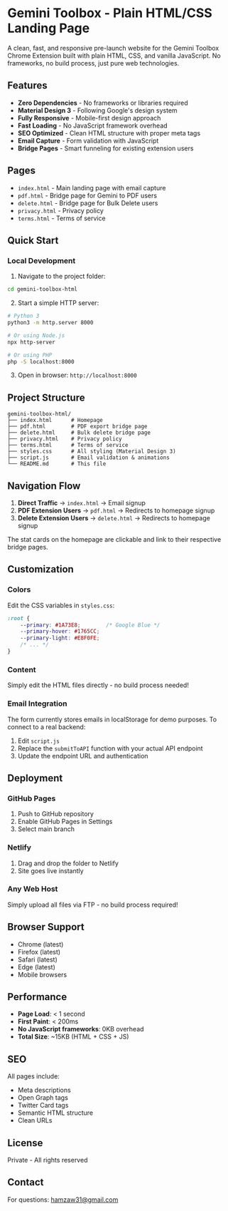 # Gemini Toolbox - Plain HTML/CSS Landing Page

A clean, fast, and responsive pre-launch website for the Gemini Toolbox Chrome Extension built with plain HTML, CSS, and vanilla JavaScript. No frameworks, no build process, just pure web technologies.

## Features

- **Zero Dependencies** - No frameworks or libraries required
- **Material Design 3** - Following Google's design system
- **Fully Responsive** - Mobile-first design approach
- **Fast Loading** - No JavaScript framework overhead
- **SEO Optimized** - Clean HTML structure with proper meta tags
- **Email Capture** - Form validation with JavaScript
- **Bridge Pages** - Smart funneling for existing extension users

## Pages

- `index.html` - Main landing page with email capture
- `pdf.html` - Bridge page for Gemini to PDF users
- `delete.html` - Bridge page for Bulk Delete users  
- `privacy.html` - Privacy policy
- `terms.html` - Terms of service

## Quick Start

### Local Development

1. Navigate to the project folder:
```bash
cd gemini-toolbox-html
```

2. Start a simple HTTP server:
```bash
# Python 3
python3 -m http.server 8000

# Or using Node.js
npx http-server

# Or using PHP
php -S localhost:8000
```

3. Open in browser: `http://localhost:8000`

## Project Structure

```
gemini-toolbox-html/
├── index.html      # Homepage
├── pdf.html        # PDF export bridge page
├── delete.html     # Bulk delete bridge page
├── privacy.html    # Privacy policy
├── terms.html      # Terms of service
├── styles.css      # All styling (Material Design 3)
├── script.js       # Email validation & animations
└── README.md       # This file
```

## Navigation Flow

1. **Direct Traffic** → `index.html` → Email signup
2. **PDF Extension Users** → `pdf.html` → Redirects to homepage signup
3. **Delete Extension Users** → `delete.html` → Redirects to homepage signup

The stat cards on the homepage are clickable and link to their respective bridge pages.

## Customization

### Colors
Edit the CSS variables in `styles.css`:
```css
:root {
    --primary: #1A73E8;        /* Google Blue */
    --primary-hover: #1765CC;
    --primary-light: #E8F0FE;
    /* ... */
}
```

### Content
Simply edit the HTML files directly - no build process needed!

### Email Integration
The form currently stores emails in localStorage for demo purposes. To connect to a real backend:

1. Edit `script.js`
2. Replace the `submitToAPI` function with your actual API endpoint
3. Update the endpoint URL and authentication

## Deployment

### GitHub Pages
1. Push to GitHub repository
2. Enable GitHub Pages in Settings
3. Select main branch

### Netlify
1. Drag and drop the folder to Netlify
2. Site goes live instantly

### Any Web Host
Simply upload all files via FTP - no build process required!

## Browser Support

- Chrome (latest)
- Firefox (latest)
- Safari (latest)
- Edge (latest)
- Mobile browsers

## Performance

- **Page Load**: < 1 second
- **First Paint**: < 200ms
- **No JavaScript frameworks**: 0KB overhead
- **Total Size**: ~15KB (HTML + CSS + JS)

## SEO

All pages include:
- Meta descriptions
- Open Graph tags
- Twitter Card tags
- Semantic HTML structure
- Clean URLs

## License

Private - All rights reserved

## Contact

For questions: hamzaw31@gmail.com